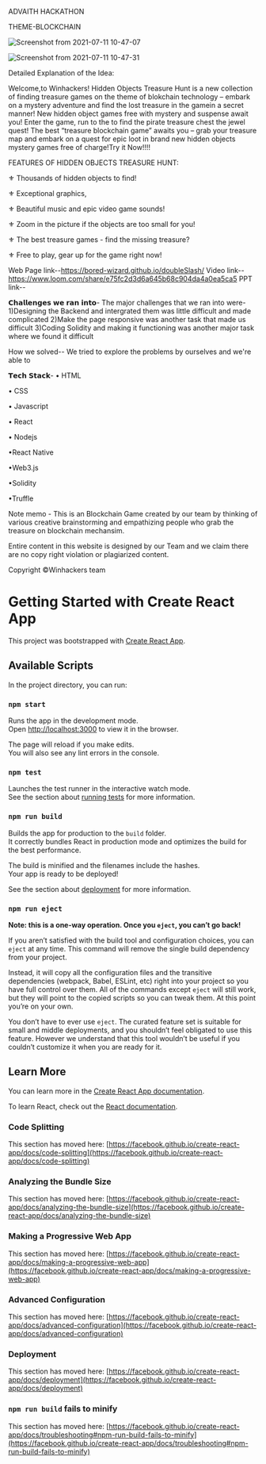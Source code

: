 ADVAITH HACKATHON

THEME-BLOCKCHAIN 

![Screenshot from 2021-07-11 10-47-07](https://user-images.githubusercontent.com/60476477/125183665-0bdbd600-e236-11eb-9eda-5e5569cdfd73.png)

![Screenshot from 2021-07-11 10-47-31](https://user-images.githubusercontent.com/60476477/125183690-3e85ce80-e236-11eb-85d2-80736aa0baf5.png)



Detailed Explanation of the Idea: 

Welcome,to Winhackers! Hidden Objects Treasure Hunt is a new collection of finding treasure games on the theme of blokchain technology – embark on a mystery adventure and find the lost treasure in the gamein a secret manner! New  hidden object games free with mystery and suspense await you! Enter the game, run to the  to find the pirate treasure chest  the jewel quest! The best “treasure blockchain game” awaits you – grab your treasure map and  embark on a quest for epic loot in brand new hidden objects mystery games free of charge!Try it Now!!!!

FEATURES OF HIDDEN OBJECTS TREASURE HUNT:

⚜️ Thousands of hidden objects to find!

⚜️ Exceptional graphics,

⚜️ Beautiful music and epic video game sounds!

⚜️ Zoom in the picture if the objects are too small for you!

⚜️ The best treasure games - find the missing treasure?

⚜️ Free to play, gear up for the game right now!

Web Page link--https://bored-wizard.github.io/doubleSlash/
Video link--https://www.loom.com/share/e75fc2d3d6a645b68c904da4a0ea5ca5
PPT link-- 


𝗖𝗵𝗮𝗹𝗹𝗲𝗻𝗴𝗲𝘀 𝘄𝗲 𝗿𝗮𝗻 𝗶𝗻𝘁𝗼- The major challenges that we ran into were-
1)Designing the Backend and intergrated them was little difficult and made complicated
2)Make the page responsive was another task that made us difficult
3)Coding Solidity and making it functioning was another major task where we found it difficult

How we solved-- We tried to explore the problems by ourselves and we're able to 


𝗧𝗲𝗰𝗵 𝗦𝘁𝗮𝗰𝗸-
• HTML

• CSS

• Javascript

• React

• Nodejs

•React Native

•Web3.js

•Solidity

•Truffle



Note memo - This is an Blockchain Game created by our team by thinking of various creative  brainstorming and empathizing people who grab the treasure on blockchain mechansim.

Entire content in this website is designed by our Team and we claim there are no copy right violation or plagiarized content.

Copyright ©Winhackers team


# Getting Started with Create React App

This project was bootstrapped with [Create React App](https://github.com/facebook/create-react-app).

## Available Scripts

In the project directory, you can run:

### `npm start`

Runs the app in the development mode.\
Open [http://localhost:3000](http://localhost:3000) to view it in the browser.

The page will reload if you make edits.\
You will also see any lint errors in the console.

### `npm test`

Launches the test runner in the interactive watch mode.\
See the section about [running tests](https://facebook.github.io/create-react-app/docs/running-tests) for more information.

### `npm run build`

Builds the app for production to the `build` folder.\
It correctly bundles React in production mode and optimizes the build for the best performance.

The build is minified and the filenames include the hashes.\
Your app is ready to be deployed!

See the section about [deployment](https://facebook.github.io/create-react-app/docs/deployment) for more information.

### `npm run eject`

**Note: this is a one-way operation. Once you `eject`, you can’t go back!**

If you aren’t satisfied with the build tool and configuration choices, you can `eject` at any time. This command will remove the single build dependency from your project.

Instead, it will copy all the configuration files and the transitive dependencies (webpack, Babel, ESLint, etc) right into your project so you have full control over them. All of the commands except `eject` will still work, but they will point to the copied scripts so you can tweak them. At this point you’re on your own.

You don’t have to ever use `eject`. The curated feature set is suitable for small and middle deployments, and you shouldn’t feel obligated to use this feature. However we understand that this tool wouldn’t be useful if you couldn’t customize it when you are ready for it.

## Learn More

You can learn more in the [Create React App documentation](https://facebook.github.io/create-react-app/docs/getting-started).

To learn React, check out the [React documentation](https://reactjs.org/).

### Code Splitting

This section has moved here: [https://facebook.github.io/create-react-app/docs/code-splitting](https://facebook.github.io/create-react-app/docs/code-splitting)

### Analyzing the Bundle Size

This section has moved here: [https://facebook.github.io/create-react-app/docs/analyzing-the-bundle-size](https://facebook.github.io/create-react-app/docs/analyzing-the-bundle-size)

### Making a Progressive Web App

This section has moved here: [https://facebook.github.io/create-react-app/docs/making-a-progressive-web-app](https://facebook.github.io/create-react-app/docs/making-a-progressive-web-app)

### Advanced Configuration

This section has moved here: [https://facebook.github.io/create-react-app/docs/advanced-configuration](https://facebook.github.io/create-react-app/docs/advanced-configuration)

### Deployment

This section has moved here: [https://facebook.github.io/create-react-app/docs/deployment](https://facebook.github.io/create-react-app/docs/deployment)

### `npm run build` fails to minify

This section has moved here: [https://facebook.github.io/create-react-app/docs/troubleshooting#npm-run-build-fails-to-minify](https://facebook.github.io/create-react-app/docs/troubleshooting#npm-run-build-fails-to-minify)
